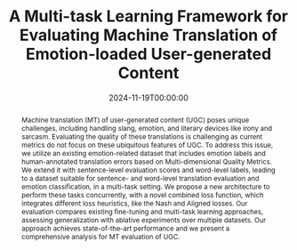 ---
title: "A Multi-task Learning Framework for Evaluating Machine Translation of Emotion-loaded User-generated Content"
date: 2024-11-19T00:00:00
authors: ["Shenbin Qian", "Constantin Orăsan", "Diptesh Kanojia", "Félix Do Carmo"]
publication_types: ["1"]
abstract: "Machine translation (MT) of user-generated content (UGC) poses unique challenges, including handling slang, emotion, and literary devices like irony and sarcasm. Evaluating the quality of these translations is challenging as current metrics do not focus on these ubiquitous features of UGC. To address this issue, we utilize an existing emotion-related dataset that includes emotion labels and human-annotated translation errors based on Multi-dimensional Quality Metrics. We extend it with sentence-level evaluation scores and word-level labels, leading to a dataset suitable for sentence- and word-level translation evaluation and emotion classification, in a multi-task setting. We propose a new architecture to perform these tasks concurrently, with a novel combined loss function, which integrates different loss heuristics, like the Nash and Aligned losses. Our evaluation compares existing fine-tuning and multi-task learning approaches, assessing generalization with ablative experiments over multiple datasets. Our approach achieves state-of-the-art performance and we present a comprehensive analysis for MT evaluation of UGC."
featured: false
publication: "*Proceedings of the Ninth Conference on Machine Translation*"
url_pdf: "https://aclanthology.org/2024.wmt-1.113.pdf"
url_preprint: "https://arxiv.org/abs/2410.03277"
url_code: "https://github.com/surrey-nlp/MTL4QE"
url_dataset: "https://github.com/surrey-nlp/MTL4QE/tree/main/data"
tags: ["machine translation", "emotion", "user-generated content", "multi-task learning"]
---